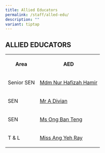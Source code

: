 ```yaml
---
title: Allied Educators
permalink: /staff/alled-edu/
description: ""
variant: tiptap
---
```

<h2>ALLIED EDUCATORS</h2>
<table style="minWidth: 50px">
<colgroup>
<col>
<col>
</colgroup>
<tbody>
<tr>
<th rowspan="1" colspan="1">
<p>Area</p>
</th>
<th rowspan="1" colspan="1">
<p>AED</p>
</th>
</tr>
<tr>
<td rowspan="1" colspan="1">
<p>Senior SEN</p>
</td>
<td rowspan="1" colspan="1">
<p><a href="mailto:nur_hafizah_hamir@schools.gov.sg" rel="noopener noreferrer nofollow" target="_blank">Mdm Nur Hafizah Hamir</a>
</p>
</td>
</tr>
<tr>
<td rowspan="1" colspan="1">
<p>SEN</p>
</td>
<td rowspan="1" colspan="1">
<p><a href="mailto:a_divian@schools.gov.sg" rel="noopener noreferrer nofollow" target="_blank">Mr A Divian</a>
</p>
</td>
</tr>
<tr>
<td rowspan="1" colspan="1">
<p>SEN</p>
</td>
<td rowspan="1" colspan="1">
<p><a href="mailto:ong_ban_teng@schools.gov.sg" rel="noopener noreferrer nofollow" target="_blank">Ms Ong Ban Teng</a>
</p>
</td>
</tr>
<tr>
<td rowspan="1" colspan="1">
<p>T &amp; L</p>
</td>
<td rowspan="1" colspan="1">
<p><a href="mailto:ang_yeh_ray@schools.gov.sg" rel="noopener noreferrer nofollow" target="_blank">Miss Ang Yeh Ray</a>
</p>
</td>
</tr>
</tbody>
</table>
<p></p>